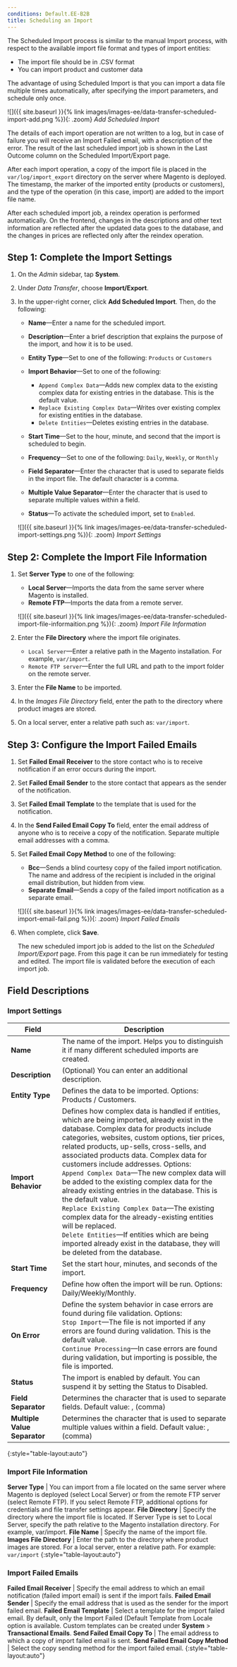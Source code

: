 ```yaml
---
conditions: Default.EE-B2B
title: Scheduling an Import
---
```


The Scheduled Import process is similar to the manual Import process, with respect to the available import file format and types of import entities:

-  The import file should be in .CSV format
-  You can import product and customer data

The advantage of using Scheduled Import is that you can import a data file multiple times automatically, after specifying the import parameters, and schedule only once.

![]({{ site.baseurl }}{% link images/images-ee/data-transfer-scheduled-import-add.png %}){: .zoom}
_Add Scheduled Import_

The details of each import operation are not written to a log, but in case of failure you will receive an Import Failed email, with a description of the error. The result of the last scheduled import job is shown in the Last Outcome column on the Scheduled Import/Export page.

After each import operation, a copy of the import file is placed in the `var/log/import_export` directory on the server where Magento is deployed. The timestamp, the marker of the imported entity (products or customers), and the type of the operation (in this case, import) are added to the import file name.

After each scheduled import job, a reindex operation is performed automatically. On the frontend, changes in the descriptions and other text information are reflected after the updated data goes to the database, and the changes in prices are reflected only after the reindex operation.

## Step 1: Complete the Import Settings

1.  On the _Admin_ sidebar, tap **System**.

1.  Under _Data Transfer_, choose **Import/Export**.

1.  In the upper-right corner, click **Add Scheduled Import**. Then, do the following:

    -  **Name**—Enter a name for the scheduled import.

    -  **Description**—Enter a brief description that explains the purpose of the import, and how it is to be used.

    -  **Entity Type**—Set to one of the following: `Products` or `Customers`

    -  **Import Behavior**—Set to one of the following:

        *  `Append Complex Data`—Adds new complex data to the existing complex data for existing entries in the database. This is the default value.
        *  `Replace Existing Complex Data`—Writes over existing complex for existing entities in the database.
        *  `Delete Entities`—Deletes existing entries in the database.

    -  **Start Time**—Set to the hour, minute, and second that the import is scheduled to begin.

    -  **Frequency**—Set to one of the following: `Daily`, `Weekly`, or `Monthly`

    -  **Field Separator**—Enter the character that is used to separate fields in the import file. The default character is a comma.

    -  **Multiple Value Separator**—Enter the character that is used to separate multiple values within a field.

    -  **Status**—To activate the scheduled import, set to `Enabled`.

    ![]({{ site.baseurl }}{% link images/images-ee/data-transfer-scheduled-import-settings.png %}){: .zoom}
    _Import Settings_

## Step 2: Complete the Import File Information

1.  Set **Server Type** to one of the following:

    -  **Local Server**—Imports the data from the same server where Magento is installed.
    -  **Remote FTP**—Imports the data from a remote server.

    ![]({{ site.baseurl }}{% link images/images-ee/data-transfer-scheduled-import-file-informaition.png %}){: .zoom}
    _Import File Information_

1.  Enter the **File Directory** where the import file originates.

    -  `Local Server`—Enter a relative path in the Magento installation. For example, `var/import`.
    -  `Remote FTP server`—Enter the full URL and path to the import folder on the remote server.

1.  Enter the **File Name** to be imported.

1.  In the _Images File Directory_ field, enter the path to the directory where product images are stored.

1.  On a local server, enter a relative path such as: `var/import`.

## Step 3: Configure the Import Failed Emails

1.  Set **Failed Email Receiver** to the store contact who is to receive notification if an error occurs during the import.

1.  Set **Failed Email Sender** to the store contact that appears as the sender of the notification.

1.  Set **Failed Email Template** to the template that is used for the notification.

1.  In the **Send Failed Email Copy To** field, enter the email address of anyone who is to receive a copy of the notification. Separate multiple email addresses with a comma.

1.  Set **Failed Email Copy Method** to one of the following:

    -  **Bcc**—Sends a blind courtesy copy of the failed import notification. The name and address of the recipient is included in the original email distribution, but hidden from view.
    -  **Separate Email**—Sends a copy of the failed import notification as a separate email.

    ![]({{ site.baseurl }}{% link images/images-ee/data-transfer-scheduled-import-email-fail.png %}){: .zoom}
    _Import Failed Emails_

1.  When complete, click **Save**.

    The new scheduled import job is added to the list on the _Scheduled Import/Export_ page. From this page it can be run immediately for testing and edited. The import file is validated before the execution of each import job.

## Field Descriptions

### Import Settings

Field | Description
----- | -----------
**Name** | The name of the import. Helps you to distinguish it if many different scheduled imports are created.
**Description** | (Optional) You can enter an additional description.
**Entity Type** | Defines the data to be imported. Options: Products / Customers.
**Import Behavior** | Defines how complex data is handled if entities, which are being imported, already exist in the database. Complex data for products include categories, websites, custom options, tier prices, related products, up-sells, cross-sells, and associated products data. Complex data for customers include addresses. Options:<br>`Append Complex Data`—The new complex data will be added to the existing complex data for the already existing entries in the database. This is the default value.<br>`Replace Existing Complex Data`—The existing complex data for the already-existing entities will be replaced.<br>`Delete Entities`—If entities which are being imported already exist in the database, they will be deleted from the database.
**Start Time** | Set the start hour, minutes, and seconds of the import.
**Frequency** | Define how often the import will be run. Options: Daily/Weekly/Monthly.
**On Error** | Define the system behavior in case errors are found during file validation. Options:<br>`Stop Import`—The file is not imported if any errors are found during validation. This is the default value.<br>`Continue Processing`—In case errors are found during validation, but importing is possible, the file is imported.
**Status** | The import is enabled by default. You can suspend it by setting the Status to Disabled.
**Field Separator** | Determines the character that is used to separate fields. Default value: , (comma)
**Multiple Value Separator**| Determines the character that is used to separate multiple values within a field. Default value: , (comma)
{:style="table-layout:auto"}

### Import File Information

**Server Type** | You can import from a file located on the same server where Magento is deployed (select Local Server) or from the remote FTP server (select Remote FTP). If you select Remote FTP, additional options for credentials and file transfer settings appear.
**File Directory** | Specify the directory where the import file is located. If Server Type is set to Local Server, specify the path relative to the Magento installation directory. For example, var/import.
**File Name** | Specify the name of the import file.
**Images File Directory** | Enter the path to the directory where product images are stored. For a local server, enter a relative path. For example: `var/import`
{:style="table-layout:auto"}

### Import Failed Emails

**Failed Email Receiver** | Specify the email address to which an email notification (failed import email) is sent if the import fails.
**Failed Email Sender** | Specify the email address that is used as the sender for the import failed email.
**Failed Email Template** | Select a template for the import failed email. By default, only the Import Failed (Default Template from Locale option is available. Custom templates can be created under **System** > **Transactional Emails**.
**Send Failed Email Copy To** | The email address to which a copy of import failed email is sent.
**Send Failed Email Copy Method** | Select the copy sending method for the import failed email.
{:style="table-layout:auto"}
